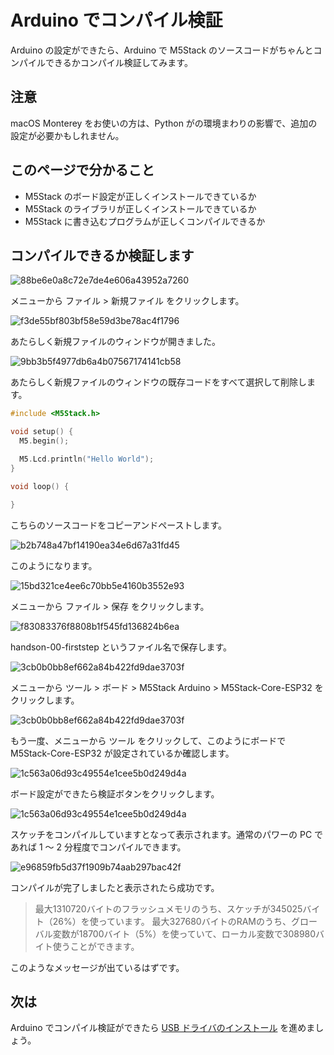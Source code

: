 # Arduino でコンパイル検証

Arduino の設定ができたら、Arduino で M5Stack のソースコードがちゃんとコンパイルできるかコンパイル検証してみます。

## 注意

macOS Monterey をお使いの方は、Python がの環境まわりの影響で、追加の設定が必要かもしれません。

## このページで分かること

- M5Stack のボード設定が正しくインストールできているか
- M5Stack のライブラリが正しくインストールできているか
- M5Stack に書き込むプログラムが正しくコンパイルできるか

## コンパイルできるか検証します

![88be6e0a8c72e7de4e606a43952a7260](https://i.gyazo.com/88be6e0a8c72e7de4e606a43952a7260.png)

メニューから ファイル > 新規ファイル をクリックします。

![f3de55bf803bf58e59d3be78ac4f1796](https://i.gyazo.com/f3de55bf803bf58e59d3be78ac4f1796.png)

あたらしく新規ファイルのウィンドウが開きました。

![9bb3b5f4977db6a4b07567174141cb58](https://i.gyazo.com/9bb3b5f4977db6a4b07567174141cb58.png)

あたらしく新規ファイルのウィンドウの既存コードをすべて選択して削除します。

```c
#include <M5Stack.h>

void setup() {
  M5.begin();

  M5.Lcd.println("Hello World");
}

void loop() {

}
```

こちらのソースコードをコピーアンドペーストします。

![b2b748a47bf14190ea34e6d67a31fd45](https://i.gyazo.com/b2b748a47bf14190ea34e6d67a31fd45.png)

このようになります。

![15bd321ce4ee6c70bb5e4160b3552e93](https://i.gyazo.com/15bd321ce4ee6c70bb5e4160b3552e93.png)

メニューから ファイル > 保存 をクリックします。

![f83083376f8808b1f545fd136824b6ea](https://i.gyazo.com/f83083376f8808b1f545fd136824b6ea.png)

 handson-00-firststep というファイル名で保存します。

![3cb0b0bb8ef662a84b422fd9dae3703f](https://i.gyazo.com/3cb0b0bb8ef662a84b422fd9dae3703f.png)

メニューから ツール > ボード > M5Stack Arduino > M5Stack-Core-ESP32 をクリックします。

![3cb0b0bb8ef662a84b422fd9dae3703f](https://i.gyazo.com/3cb0b0bb8ef662a84b422fd9dae3703f.png)

もう一度、メニューから ツール をクリックして、このようにボードで M5Stack-Core-ESP32 が設定されているか確認します。

![1c563a06d93c49554e1cee5b0d249d4a](https://i.gyazo.com/1c563a06d93c49554e1cee5b0d249d4a.png)

ボード設定ができたら検証ボタンをクリックします。

![1c563a06d93c49554e1cee5b0d249d4a](https://i.gyazo.com/1c563a06d93c49554e1cee5b0d249d4a.png)

スケッチをコンパイルしていますとなって表示されます。通常のパワーの PC であれば 1 ～ 2 分程度でコンパイルできます。

![e96859fb5d37f1909b74aab297bac42f](https://i.gyazo.com/e96859fb5d37f1909b74aab297bac42f.png)

コンパイルが完了しましたと表示されたら成功です。

> 最大1310720バイトのフラッシュメモリのうち、スケッチが345025バイト（26%）を使っています。
最大327680バイトのRAMのうち、グローバル変数が18700バイト（5%）を使っていて、ローカル変数で308980バイト使うことができます。

このようなメッセージが出ているはずです。

## 次は

Arduino でコンパイル検証ができたら [USB ドライバのインストール](03-usb-driver-install.md) を進めましょう。